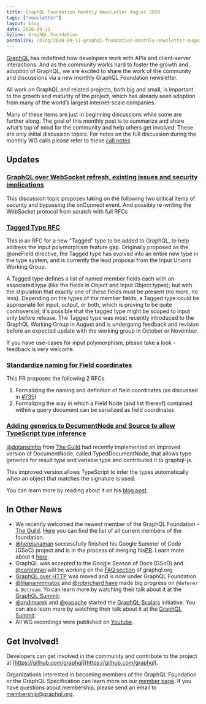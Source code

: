 ```yaml
---
title: GraphQL Foundation Monthly Newsletter August 2020
tags: ["newsletter"]
layout: blog
date: 2020-09-11
byline: GraphQL Foundation
permalink: /blog/2020-09-11-graphql-foundation-monthly-newsletter-august-2020
---
```


[GraphQL](https://graphql.org) has redefined how developers work with APIs and client-server interactions. And as the community works hard to foster the growth and adoption of GraphQL, we are excited to share the work of the community and discussions via a new monthly GraphQL Foundation newsletter.

All work on GraphQL and related projects, both big and small, is important to the growth and maturity of the project, which has already seen adoption from many of the world’s largest internet-scale companies.

Many of these items are just in beginning discussions while some are further along. The goal of this monthly post is to summarize and share what’s top of mind for the community and help others get involved. These are only initial discussion topics. For notes on the full discussion during the monthly WG calls please refer to these [call notes](https://docs.google.com/document/d/1_jvxzCkI6VWo2KEobisoiW1n_irJ4dp0aD8Pq9UXuvw/edit#)

## Updates

### [GraphQL over WebSocket refresh, existing issues and security implications](https://github.com/enisdenjo/graphql-transport-ws/blob/master/PROTOCOL.md)

This discussion topic proposes taking on the following two critical items of security and bypassing the onConnect event. And possibly re-writing the WebSocket protocol from scratch with full RFCs

### [Tagged Type RFC](https://github.com/graphql/graphql-spec/pull/733)

This is an RFC for a new "Tagged" type to be added to GraphQL, to help address the input polymorphism feature gap. Originally proposed as the @oneField directive, the Tagged type has evolved into an entire new type in the type system, and is currently the lead proposal from the Input Unions Working Group.

A Tagged type defines a list of named member fields each with an associated type (like the fields in Object and Input Object types); but with the stipulation that exactly one of these fields must be present (no more, no less). Depending on the types of the member fields, a Tagged type could be appropriate for input, output, or both, which is proving to be quite controversial; it's possible that the tagged type might be scoped to input only before release. The Tagged type was most recently introduced to the GraphQL Working Group in August and is undergoing feedback and revision before an expected update with the working group in October or November.

If you have use-cases for input polymorphism, please take a look - feedback is very welcome.

### [Standardize naming for Field coordinates](https://github.com/graphql/graphql-spec/issues/735)

This PR proposes the following 2 RFCs

1. Formalizing the naming and definition of field coordinates (as discussed in [#735](https://github.com/graphql/graphql-spec/issues/735))
2. Formalizing the way in which a Field Node (and list thereof) contained within a query document can be serialized as field coordinates

### [Adding generics to DocumentNode and Source to allow TypeScript type inference](https://github.com/graphql/graphql-js/issues/2727)

[@dotansimha](https://github.com/dotansimha) from [The Guild](https://the-guild.dev) had recently implemented an improved version of DocumentNode, called TypedDocumentNode, that allows type generics for result type and variable type and contributed it to graphql-js.

This improved version allows TypeScript to infer the types automatically when an object that matches the signature is used.

You can learn more by reading about it on his [blog post](https://the-guild.dev/blog/typed-document-node).

## In Other News

- We recently welcomed the newest member of the GraphQL Foundation - [The Guild](https://the-guild.dev). [Here](https://foundation.graphql.org/members/) you can find the list of all current members of the foundation.
- [@hereisnaman](https://github.com/hereisnaman) successfully finished his Google Summer of Code (GSoC) project and is in the process of merging his[PR](https://github.com/graphql/graphql-js/pull/2770). Learn more about it [here](https://foundation.graphql.org/news/2020/06/30/google-summer-of-code-2020-participant-naman/).
- GraphQL was accepted to the Google Season of Docs (GSoD) and [@carolstran](https://github.com/carolstran) will be working on the [FAQ section](https://developers.google.com/season-of-docs/docs/participants/project-graphql-carolstran) of graphql.org
- [GraphQL over HTTP](https://github.com/graphql/graphql-over-http) was moved and is now under GraphQL Foundation
- [@lilianammmatos](https://github.com/lilianammmatos) and [@robrichard have](https://github.com/robrichard) made big progress on `@deferer & @stream`. Yo can learn more by watching their talk about it at the [GraphQL Summit](https://www.youtube.com/watch?v=icv_Pq06aOY):
- [@andimarek](https://github.com/andimarek) and [@eapache](https://github.com/eapache) started the [GraphQL Scalars](https://github.com/graphql/graphql-scalars/issues) initiative. You can also learn more by watching their talk about it at the [GraphQL Summit](https://www.youtube.com/watch?v=SRGTaYL3h9c).
- All WG recordings were published on [Youtube](https://www.youtube.com/channel/UCERcwLeheOXp_u61jEXxHMA).

## Get Involved!

Developers can get involved in the community and contribute to the project at [https://github.com/graphql](https://github.com/graphql).

Organizations interested in becoming members of the GraphQL Foundation or the GraphQL Specification can learn more on our [member page](/foundation/join). If you have questions about membership, please send an email to [membership@graphql.org](mailto:membership@graphql.org).

